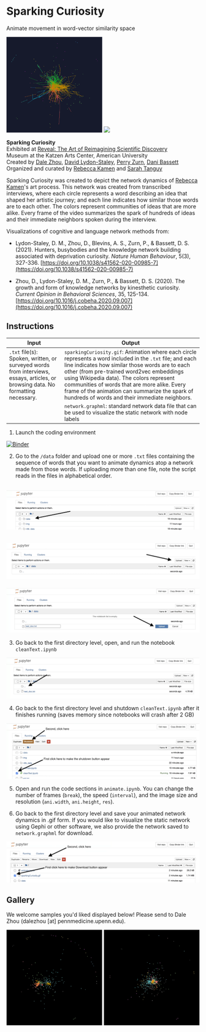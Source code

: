 # Sparking Curiosity
Animate movement in word-vector similarity space

<img src="img/repo_pic1.gif" width="250"/> <img src="img/repo_pic2.gif" width="250"/> 

**Sparking Curiosity**<br>
Exhibited at [Reveal: The Art of Reimagining Scientific Discovery](https://www.american.edu/cas/museum/2021/reveal-scientific-discovery-kamen.cfm)<br>
Museum at the Katzen Arts Center, American University<br>
Created by [Dale Zhou](https://www.dalezhou.com), [David Lydon-Staley](https://www.asc.upenn.edu/people/faculty/david-lydon-staley-phd), [Perry Zurn](https://www.perryzurn.com), [Dani Bassett](https://complexsystemsupenn.com/personal)<br>
Organized and curated by [Rebecca Kamen](https://rebeccakamen.com/) and [Sarah Tanguy](https://sarahtanguy.com/)<br>

Sparking Curiosity was created to depict the network dynamics of [Rebecca Kamen](https://rebeccakamen.com/)'s art process. This network was created from transcribed interviews, where each circle represents a word describing an idea that shaped her artistic journey; and each line indicates how similar those words are to each other. The colors represent communities of ideas that are more alike. Every frame of the video summarizes the spark of hundreds of ideas and their immediate neighbors spoken during the interview. 

Visualizations of cognitive and language network methods from:
 * Lydon-Staley, D. M., Zhou, D., Blevins, A. S., Zurn, P., & Bassett, D. S. (2021). Hunters, busybodies and the knowledge network building associated with deprivation curiosity. *Nature Human Behaviour*, 5(3), 327-336. [https://doi.org/10.1038/s41562-020-00985-7](https://doi.org/10.1038/s41562-020-00985-7)

 * Zhou, D., Lydon-Staley, D. M., Zurn, P., & Bassett, D. S. (2020). The growth and form of knowledge networks by kinesthetic curiosity. *Current Opinion in Behavioral Sciences*, 35, 125-134. [https://doi.org/10.1016/j.cobeha.2020.09.007](https://doi.org/10.1016/j.cobeha.2020.09.007)

## Instructions

| Input                 | Output                                                                                                                        |
|-----------------------|-------------------------------------------------------------------------------------------------------------------------------|
| `.txt` file(s): Spoken, written, or surveyed words from interviews, essays, articles, or browsing data. No formatting necessary. | `sparkingCuriosity.gif`: Animation where each circle represents a word included in the `.txt` file; and each line indicates how similar those words are to each other (from pre-trained word2vec embeddings using Wikipedia data). The colors represent communities of words that are more alike. Every frame of the animation can summarize the spark of hundreds of words and their immediate neighbors.  |
| | `network.graphml`: standard network data file that can be used to visualize the static network with node labels |

1. Launch the coding environment 

[![Binder](https://mybinder.org/badge_logo.svg)](https://mybinder.org/v2/gh/dalejn/sparkingCuriosity/HEAD?urlpath=/tree/)

2. Go to the `/data` folder and upload one or more `.txt` files containing the sequence of words that you want to animate dynamics atop a network made from those words. If uploading more than one file, note the script reads in the files in alphabetical order.

![data GUI](img/dataGUI.png)
---
![upload GUI](img/uploadGUI.png)
---
![confirm GUI](img/confirmUploadGUI.png)

3. Go back to the first directory level, open, and run the notebook `cleanText.ipynb`

![back GUI](img/backToMainGUI.png)

4. Go back to the first directory level and shutdown `cleanText.ipynb` after it finishes running (saves memory since notebooks will crash after 2 GB)

![shutdown GUI](img/clickToShutdownGUI.png)

5. Open and run the code sections in `animate.ipynb`. You can change the number of frames (`break`), the speed (`interval`), and the image size and resolution (`ani.width`, `ani.height`, `res`).

6. Go back to the first directory level and save your animated network dynamics in .gif form. If you would like to visualize the static network using Gephi or other software, we also provide the network saved to `network.graphml` for download.

![download GUI](img/downloadGUI.png)

## Gallery

We welcome samples you'd liked displayed below! Please send to Dale Zhou (dalezhou [at] pennmedicine.upenn.edu).

<img src="img/gallery/sparkingCuriosityTandy.gif" width="250"/> <img src="img/gallery/sparkingCuriosityZhang.gif" width="250"/> 